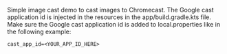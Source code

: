 Simple image cast demo to cast images to Chromecast. The Google cast application id is injected
in the resources in the app/build.gradle.kts file. Make sure the Google cast application id is
added to local.properties like in the following example:

```text
cast_app_id=<YOUR_APP_ID_HERE>
```